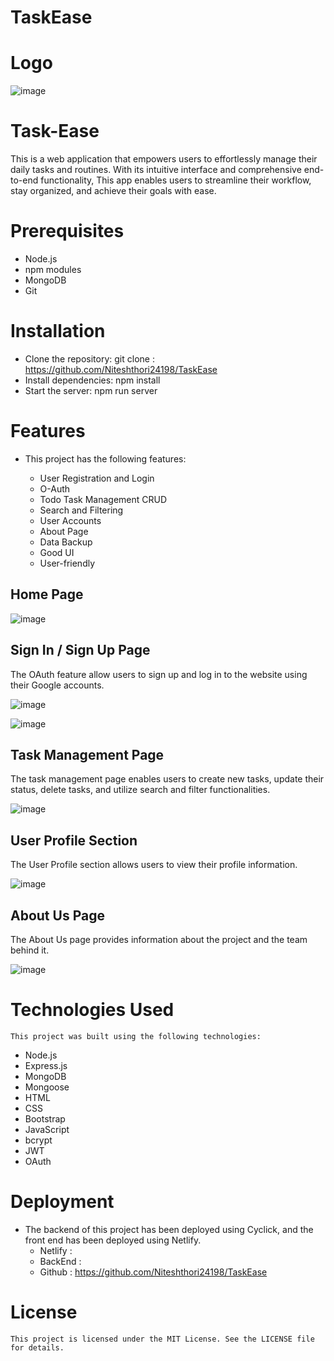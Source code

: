 # TaskEase

# Logo 

![image](https://github.com/Niteshthori24198/TaskEase/assets/62844049/0e00afcb-e114-4221-9694-f1b9966e88b5)

# Task-Ease
  This is a web application that empowers users to effortlessly manage their daily tasks and routines. With its intuitive interface and    comprehensive end-to-end functionality, This app enables users to streamline their workflow, stay organized, and achieve their goals     with ease.

# Prerequisites
  - Node.js
  - npm modules
  - MongoDB
  - Git
  
# Installation
  - Clone the repository: git clone : https://github.com/Niteshthori24198/TaskEase
  - Install dependencies: npm install
  - Start the server: npm run server
  
# Features

  - This project has the following features:

    - User Registration and Login
    - O-Auth
    - Todo Task Management CRUD
    - Search and Filtering
    - User Accounts
    - About Page
    - Data Backup
    - Good UI
    - User-friendly
  
 
  ## Home Page

  ![image](https://github.com/Niteshthori24198/TaskEase/assets/62844049/9835bfe6-4cf8-4a7d-94bb-a993359ecc1d)

  ## Sign In / Sign Up Page

  The OAuth feature allow users to sign up and log in to the website using their Google accounts.

  ![image](https://github.com/Niteshthori24198/TaskEase/assets/62844049/c2c41205-227f-4832-8323-da8ec9551078)

  ![image](https://github.com/Niteshthori24198/TaskEase/assets/62844049/a9d69874-0224-476b-8546-e38a7f429d41)


  ## Task Management Page

  The task management page enables users to create new tasks, update their status, delete tasks, and utilize search and filter    functionalities.

  ![image](https://github.com/Niteshthori24198/TaskEase/assets/62844049/3664996c-c448-4e00-a947-180dae5b5616)

  
  ## User Profile Section

  The User Profile section allows users to view their profile information.

  ![image](https://github.com/Niteshthori24198/TaskEase/assets/62844049/66602edb-5600-4503-bbe9-530343955795)


  ## About Us Page

  The About Us page provides information about the project and the team behind it.

  ![image](https://github.com/Niteshthori24198/TaskEase/assets/62844049/f07708b5-d96c-47b8-a608-fa01ada235d1)


  # Technologies Used

    This project was built using the following technologies:

   - Node.js
   - Express.js
   - MongoDB
   - Mongoose
   - HTML
   - CSS
   - Bootstrap
   - JavaScript
   - bcrypt
   - JWT
   - OAuth
    
  # Deployment

  - The backend of this project has been deployed using Cyclick, and the front end has been deployed using Netlify.
     - Netlify :  
     - BackEnd :  
     - Github  :  https://github.com/Niteshthori24198/TaskEase

  # License

    This project is licensed under the MIT License. See the LICENSE file for details.
